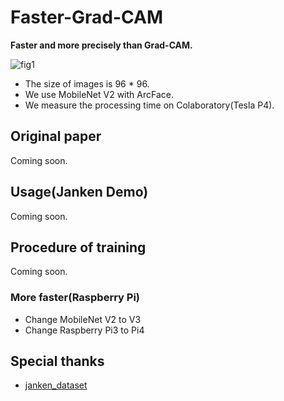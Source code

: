 # Faster-Grad-CAM
**Faster and more precisely than Grad-CAM.**

![fig1](https://github.com/shinmura0/Faster-Grad-CAM/blob/master/images/janken.png "fig1")

+ The size of images is 96 * 96.  
+ We use MobileNet V2 with ArcFace.  
+ We measure the processing time on Colaboratory(Tesla P4).

## Original paper
Coming soon.

## Usage(Janken Demo)
Coming soon.

## Procedure of training
Coming soon.

### More faster(Raspberry Pi)
+ Change MobileNet V2 to V3
+ Change Raspberry Pi3 to Pi4

## Special thanks
+ [janken_dataset](https://github.com/karaage0703/janken_dataset)
